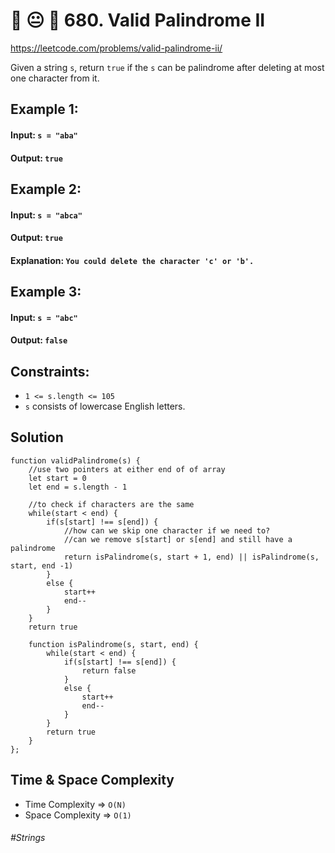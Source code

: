 # 🧙‍ 😐 📖 680. Valid Palindrome II
https://leetcode.com/problems/valid-palindrome-ii/

Given a string `s`, return `true` if the `s` can be palindrome after deleting at most one character from it.

## Example 1:
#### Input: `s = "aba"`
#### Output: `true`
## Example 2:
#### Input: `s = "abca"`
#### Output: `true`
#### Explanation: `You could delete the character 'c' or 'b'.`
## Example 3:
#### Input: `s = "abc"`
#### Output: `false`
 
## Constraints:
- `1 <= s.length <= 105`
- `s` consists of lowercase English letters.

## Solution 
````
function validPalindrome(s) {
    //use two pointers at either end of of array 
    let start = 0
    let end = s.length - 1
    
    //to check if characters are the same
    while(start < end) {
        if(s[start] !== s[end]) {
            //how can we skip one character if we need to?
            //can we remove s[start] or s[end] and still have a palindrome
            return isPalindrome(s, start + 1, end) || isPalindrome(s, start, end -1)
        }
        else {
            start++
            end--
        } 
    }
    return true
    
    function isPalindrome(s, start, end) {
        while(start < end) {
            if(s[start] !== s[end]) {
                return false
            }
            else {
                start++
                end--
            }
        }
        return true
    }
};

````

## Time & Space Complexity
- Time Complexity => `O(N)`
- Space Complexity => `O(1)`

###### #Strings
